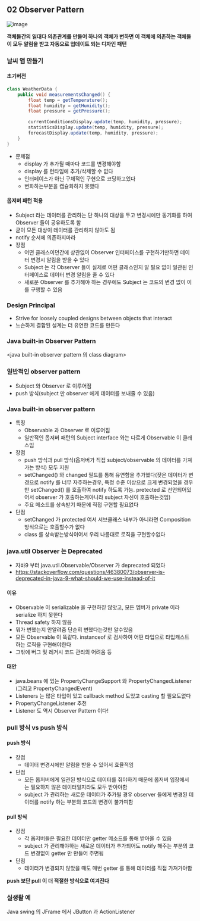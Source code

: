 ## 02 Observer Pattern

![image](https://user-images.githubusercontent.com/7943694/75998442-37fd8d80-5f44-11ea-8d4f-9ebac933f5d5.png)  

**객체들간의 일대다 의존관계를 만들어 하나의 객체가 변하면 이 객체에 의존하는 객체들이 모두 알림을 받고 자동으로 업데이트 되는 디자인 패턴**


### 날씨 앱 만들기
#### 초기버전
```java
class WeatherData {
    public void measurementsChanged() {
        float temp = getTemperature();
        float humidity = getHumidity();
        float pressure = getPressure();

        currentConditionsDisplay.update(temp, humidity, pressure);
        statisticsDisplay.update(temp, humidity, pressure);
        forecastDisplay.update(temp, humidity, pressure);
    }
}
```

* 문제점
  - display 가 추가될 때마다 코드를 변경해야함
  - display 를 런타임에 추가/삭제할 수 없다
  - 인터페이스가 아닌 구체적인 구현으로 코딩하고있다
  - 변화하는부분을 캡슐화하지 못했다

#### 옵저버 패턴 적용
* Subject 라는 데이터를 관리하는 단 하나의 대상을 두고 변경시에만 동기화를 하여 Observer 들이 공유하도록 함
* 굳이 모든 대상이 데이터를 관리하지 않아도 됨
* notify 순서에 의존하지마라
* 장점
    * 어떤 클래스이던간에 상관없이 Observer 인터페이스를 구현하기만하면  데이터 변경시 알림을 받을 수 있다
    * Subject 는 각 Observer 들이 실제로 어떤 클래스인지 알 필요 없이 일관된 인터페이스로 데이터 변경 알림을 줄 수 있다
    * 새로운 Observer 를 추가해야 하는 경우에도 Subject 는 코드의 변경 없이 이를 구행할 수 있음

### Design Principal
* Strive for loosely coupled designs between objects that interact
* 느슨하게 결합된 설계는 더 유연한 코드를 만든다

### Java built-in Observer Pattern
<java built-in observer pattern 의 class diagram>

### 일반적인 observer pattern
* Subject 와 Observer 로 이루어짐
* push 방식(subject 만 observer 에게 데이터를 보내줄 수 있음)

### Java built-in observer pattern

* 특징
  * Observable 과 Observer 로 이루어짐
  * 일반적인 옵저버 패턴의 Subject interface 와는 다르게 Observable 이 클래스임
* 장점
  * push 방식과 pull 방식(옵저버가 직접 subject/observable 의 데이터를 가져가는 방식) 모두 지원
  * setChanged() 와 changed 필드를 통해 유연함을 추가했다(잦은 데이터가 변경으로 notify 를 너무 자주하는경우, 특정 수준 이상으로 크게 변경되었을 경우만 setChanged() 를 호출하여 notify 하도록 가능. pretected 로 선언되어있어서 observer 가 호출하는게아니라 subject 자신이 호출하는것임)
  * 주요 메소드를 상속받기 때문에 직접 구현할 필요없다
* 단점
  * setChanged 가 protected 여서 서브클래스 내부가 아니라면 Composition 방식으로는 호출할수가 없다
  * class 를 상속받는방식이어서 우리 나름대로 로직을 구현할수없다

### java.util Observer 는 Deprecated 

* 자바9 부터 java.util.Observable/Observer 가 deprecated 되었다
* https://stackoverflow.com/questions/46380073/observer-is-deprecated-in-java-9-what-should-we-use-instead-of-it

#### 이유
* Observable 이 serializable 을 구현하짇 않앗고, 모든 멤버가 private 이라 serialize 하지 못한다
* Thread safety 하지 않음
* 뭐가 변했는지 안알려줌 단순히 변했다는것만 알수있음
* 모든 Observable 이 똑같다. instanceof 로 검사하여 어떤 타입으로 타입캐스트하는 로직을 구현해야한다
* 그밖에 버그 및 레거시 코드 관리의 어려움 등

#### 대안
* java.beans 에 있는 PropertyChangeSupport 와 PropertyChangedListener (그리고 PropertyChangedEvent)
* Listeners 는 많은 타입이 있고 callback method 도있고 casting 할 필요도없다
* PropertyChangeListener 추천
* Listener 도 역시 Observer Pattern 이다!

### pull 방식 vs push 방식
#### push 방식

* 장점
    * 데이터 변경시에만 알림을 받을 수 있어서 효율적임
* 단점
    * 모든 옵저버에게 일관된 방식으로 데이터를 줘야하기 때문에 옵저버 입장에서는 필요하지 않은 데이터일지라도 모두 받아야함
    * subject 가 관리하는 새로운 데이터가 추가될 경우 observer 들에게 변경된 데이터를 notify 하는 부분의 코드의 변경이 불가피함
#### pull 방식

* 장점
    * 각 옵저버들은 필요한 데이터만 getter 메소드를 통해 받아올 수 있음
    * subject 가 관리해야하는 새로운 데이터가 추가되어도 notify 해주는 부분의 코드 변경없이 getter 만 만들어 주면됨
* 단점
    * 데이터가 변경되지 않았을 때도 매번 getter 를 통해 데이터를 직접 가져가야함

**push 보단 pull 이 더 적절한 방식으로 여겨진다**  

### 실생활 예
Java swing 의 JFrame 에서 JButton 과 ActionListener 
